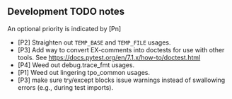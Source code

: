 ## Development TODO notes

An optional priority is indicated by [Pn]

- [P2] Straighten out `TEMP_BASE` and `TEMP_FILE` usages.
- [P3] Add way to convert EX-comments into doctests for use with other tools.
  See https://docs.pytest.org/en/7.1.x/how-to/doctest.html
- [P4] Weed out debug.trace_fmt usages.
- [P1] Weed out lingering tpo_common usages.
- [P3] make sure try/except blocks issue warnings instead of swallowing errors (e.g., during test imports).
